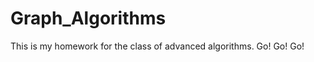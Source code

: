 Graph_Algorithms
================

This is my homework for the class of advanced algorithms. Go! Go! Go!